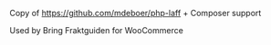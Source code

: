 Copy of https://github.com/mdeboer/php-laff + Composer support

Used by Bring Fraktguiden for WooCommerce